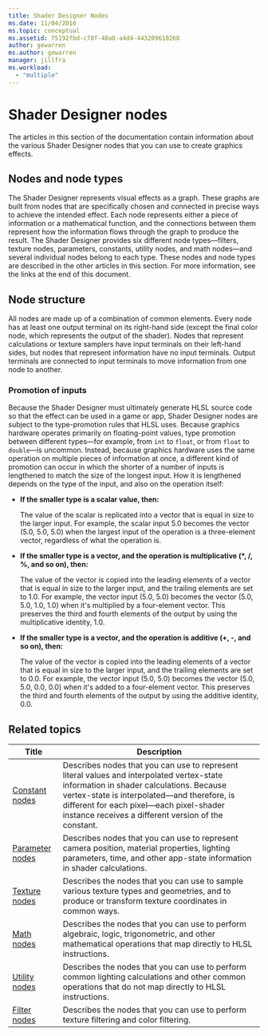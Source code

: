 ```yaml
---
title: Shader Designer Nodes
ms.date: 11/04/2016
ms.topic: conceptual
ms.assetid: f5192fbd-c78f-40a8-a4d4-443209610268
author: gewarren
ms.author: gewarren
manager: jillfra
ms.workload:
  - "multiple"
---
```

# Shader Designer nodes
The articles in this section of the documentation contain information about the various Shader Designer nodes that you can use to create graphics effects.

## Nodes and node types
The Shader Designer represents visual effects as a graph. These graphs are built from nodes that are specifically chosen and connected in precise ways to achieve the intended effect. Each node represents either a piece of information or a mathematical function, and the connections between them represent how the information flows through the graph to produce the result. The Shader Designer provides six different node types—filters, texture nodes, parameters, constants, utility nodes, and math nodes—and several individual nodes belong to each type. These nodes and node types are described in the other articles in this section. For more information, see the links at the end of this document.

## Node structure
All nodes are made up of a combination of common elements. Every node has at least one output terminal on its right-hand side (except the final color node, which represents the output of the shader). Nodes that represent calculations or texture samplers have input terminals on their left-hand sides, but nodes that represent information have no input terminals. Output terminals are connected to input terminals to move information from one node to another.

### Promotion of inputs
Because the Shader Designer must ultimately generate HLSL source code so that the effect can be used in a game or app, Shader Designer nodes are subject to the type-promotion rules that HLSL uses. Because graphics hardware operates primarily on floating-point values, type promotion between different types—for example, from `int` to `float`, or from `float` to `double`—is uncommon. Instead, because graphics hardware uses the same operation on multiple pieces of information at once, a different kind of promotion can occur in which the shorter of a number of inputs is lengthened to match the size of the longest input. How it is lengthened depends on the type of the input, and also on the operation itself:

- **If the smaller type is a scalar value, then:**

     The value of the scalar is replicated into a vector that is equal in size to the larger input. For example, the scalar input 5.0 becomes the vector (5.0, 5.0, 5.0) when the largest input of the operation is a three-element vector, regardless of what the operation is.

- **If the smaller type is a vector, and the operation is multiplicative (\*, /, %, and so on), then:**

     The value of the vector is copied into the leading elements of a vector that is equal in size to the larger input, and the trailing elements are set to 1.0. For example, the vector input (5.0, 5.0) becomes the vector (5.0, 5.0, 1.0, 1.0) when it's multiplied by a four-element vector. This preserves the third and fourth elements of the output by using the multiplicative identity, 1.0.

- **If the smaller type is a vector, and the operation is additive (+, -, and so on), then:**

     The value of the vector is copied into the leading elements of a vector that is equal in size to the larger input, and the trailing elements are set to 0.0. For example, the vector input (5.0, 5.0) becomes the vector (5.0, 5.0, 0.0, 0.0) when it's added to a four-element vector. This preserves the third and fourth elements of the output by using the additive identity, 0.0.

## Related topics

|Title|Description|
|-----------|-----------------|
|[Constant nodes](../designers/constant-nodes.md)|Describes nodes that you can use to represent literal values and interpolated vertex-state information in shader calculations. Because vertex-state is interpolated—and therefore, is different for each pixel—each pixel-shader instance receives a different version of the constant.|
|[Parameter nodes](../designers/parameter-nodes.md)|Describes nodes that you can use to represent camera position, material properties, lighting parameters, time, and other app-state information in shader calculations.|
|[Texture nodes](../designers/texture-nodes.md)|Describes the nodes that you can use to sample various texture types and geometries, and to produce or transform texture coordinates in common ways.|
|[Math nodes](../designers/math-nodes.md)|Describes the nodes that you can use to perform algebraic, logic, trigonometric, and other mathematical operations that map directly to HLSL instructions.|
|[Utility nodes](../designers/utility-nodes.md)|Describes the nodes that you can use to perform common lighting calculations and other common operations that do not map directly to HLSL instructions.|
|[Filter nodes](../designers/filter-nodes.md)|Describes the nodes that you can use to perform texture filtering and color filtering.|
